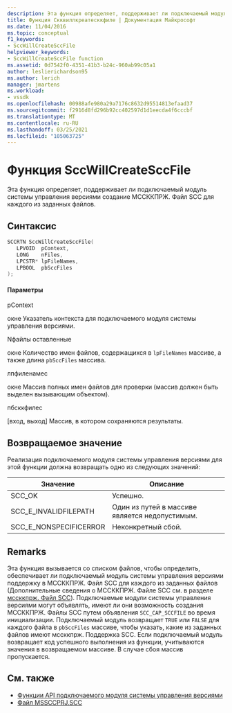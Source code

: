 ```yaml
---
description: Эта функция определяет, поддерживает ли подключаемый модуль системы управления версиями создание МССККПРЖ. Файл SCC для каждого из заданных файлов.
title: Функция Скквиллкреатесккфиле | Документация Майкрософт
ms.date: 11/04/2016
ms.topic: conceptual
f1_keywords:
- SccWillCreateSccFile
helpviewer_keywords:
- SccWillCreateSccFile function
ms.assetid: 0d7542f0-4351-41b3-b24c-960ab99c05a1
author: leslierichardson95
ms.author: lerich
manager: jmartens
ms.workload:
- vssdk
ms.openlocfilehash: 00988afe980a29a7176c8632d95514813efaad37
ms.sourcegitcommit: f2916d8fd296b92cc402597d1d1eecda4f6cccbf
ms.translationtype: MT
ms.contentlocale: ru-RU
ms.lasthandoff: 03/25/2021
ms.locfileid: "105063725"
---
```

# <a name="sccwillcreatesccfile-function"></a>Функция SccWillCreateSccFile
Эта функция определяет, поддерживает ли подключаемый модуль системы управления версиями создание МССККПРЖ. Файл SCC для каждого из заданных файлов.

## <a name="syntax"></a>Синтаксис

```cpp
SCCRTN SccWillCreateSccFile(
   LPVOID  pContext,
   LONG    nFiles,
   LPCSTR* lpFileNames,
   LPBOOL  pbSccFiles
);
```

#### <a name="parameters"></a>Параметры
 pContext

окне Указатель контекста для подключаемого модуля системы управления версиями.

 Nфайлы оставленные

окне Количество имен файлов, содержащихся в `lpFileNames` массиве, а также длина `pbSccFiles` массива.

 лпфиленамес

окне Массив полных имен файлов для проверки (массив должен быть выделен вызывающим объектом).

 пбсккфилес

[вход, выход] Массив, в котором сохраняются результаты.

## <a name="return-value"></a>Возвращаемое значение
 Реализация подключаемого модуля системы управления версиями для этой функции должна возвращать одно из следующих значений:

|Значение|Описание|
|-----------|-----------------|
|SCC_OK|Успешно.|
|SCC_E_INVALIDFILEPATH|Один из путей в массиве является недопустимым.|
|SCC_E_NONSPECIFICERROR|Неконкретный сбой.|

## <a name="remarks"></a>Remarks
 Эта функция вызывается со списком файлов, чтобы определить, обеспечивает ли подключаемый модуль системы управления версиями поддержку в МССККПРЖ. Файл SCC для каждого из заданных файлов (Дополнительные сведения о МССККПРЖ. Файле SCC см. в разделе [мссккпрж. Файл SCC](../extensibility/mssccprj-scc-file.md)). Подключаемые модули системы управления версиями могут объявлять, имеют ли они возможность создания МССККПРЖ. Файлы SCC путем объявления `SCC_CAP_SCCFILE` во время инициализации. Подключаемый модуль возвращает `TRUE` или `FALSE` для каждого файла в `pbSccFiles` массиве, чтобы указать, какие из заданных файлов имеют мссккпрж. Поддержка SCC. Если подключаемый модуль возвращает код успешного выполнения из функции, учитываются значения в возвращаемом массиве. В случае сбоя массив пропускается.

## <a name="see-also"></a>См. также
- [Функции API подключаемого модуля системы управления версиями](../extensibility/source-control-plug-in-api-functions.md)
- [Файл MSSCCPRJ.SCC](../extensibility/mssccprj-scc-file.md)
